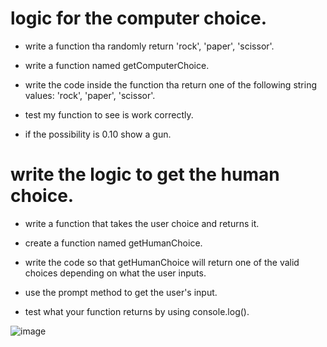 # logic for the computer choice.


- write a function tha randomly return   'rock',  'paper', 'scissor'.

- write a function named getComputerChoice.

- write the code inside the function tha return one of the following string values: 'rock', 'paper', 'scissor'.

- test my function to see is work correctly.

- if the possibility is 0.10 show a gun.


#  write the logic to get the human choice.


- write a function that takes the user choice and returns it.

- create a function named getHumanChoice.

- write the code so that getHumanChoice will return one of the valid   choices depending on what the user inputs.

- use the prompt method to get the user's input.

- test what your function returns by using console.log().


![image](https://github.com/KerwinAngeles/RockPaperScissors/assets/133922161/3c29c76c-33be-4f2d-8902-48ded27e7d29)



